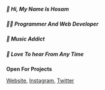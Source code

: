 ##### 👋 Hi, My Name Is Hosam
##### 👨‍💻 Programmer And Web Developer
##### 🎵 Music Addict
##### 📱 Love To hear From Any Time

**Open For Projects**

[Website](https://justhosam.me), [Instagram](https://www.instagram.com/justhosam.me/), [Twitter](https://twitter.com/Hosam1Sword)
